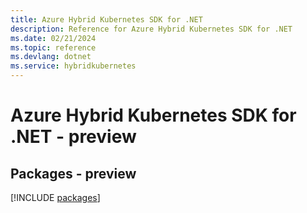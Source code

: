 ```yaml
---
title: Azure Hybrid Kubernetes SDK for .NET
description: Reference for Azure Hybrid Kubernetes SDK for .NET
ms.date: 02/21/2024
ms.topic: reference
ms.devlang: dotnet
ms.service: hybridkubernetes
---
```

# Azure Hybrid Kubernetes SDK for .NET - preview
## Packages - preview
[!INCLUDE [packages](hybrid-kubernetes-index.md)]